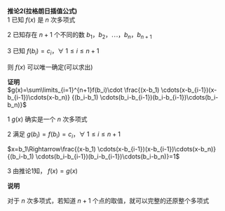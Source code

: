 **推论2(拉格朗日插值公式)**  
1 已知 $f(x)$ 是 $n$ 次多项式  
  
2 已知存在 $n+1$ 个不同的数 $b_1，b_2，\cdots，b_n，b_{n+1}$  
  
3 已知 $f(b_i)=c_i，\forall\ 1\le i\le n+1$  
  
则 $f(x)$ 可以唯一确定(可以求出)  
  
**证明**  
$g(x)=\sum\limits_{i=1}^{n+1}f(b_i)\cdot  
\frac{(x-b_1)  
\cdots(x-b_{i-1})(x-b_{i-1})\cdots(x-b_n)}  
{(b_i-b_1)  
\cdots(b_i-b_{i-1})(b_i-b_{i-1})\cdots(b_i-b_n)}$  
  
1  $g(x)$ 确实是一个 $n$ 次多项式  
  
2 满足 $g(b_i)=f(b_i)=c_i，\forall\ 1\le i\le n+1$  
  
$x=b_1\Rightarrow\frac{(x-b_1)  
\cdots(x-b_{i-1})(x-b_{i-1})\cdots(x-b_n)}  
{(b_i-b_1)  
\cdots(b_i-b_{i-1})(b_i-b_{i-1})\cdots(b_i-b_n)}=1$  
  
3 由推论1知， $f(x)=g(x)$  
  
  
**说明**  
  
对于 $n$ 次多项式，若知道 $n+1$ 个点的取值，就可以完整的还原整个多项式  
